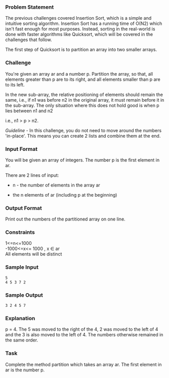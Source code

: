 ### Problem Statement

The previous challenges covered Insertion Sort, which is a simple and intuitive sorting algorithm. Insertion Sort has a running time of O(N2) which isn't fast enough for most purposes. Instead, sorting in the real-world is done with faster algorithms like Quicksort, which will be covered in the challenges that follow.

The first step of Quicksort is to partition an array into two smaller arrays.

### Challenge

You're given an array ar and a number p. Partition the array, so that, all elements greater than p are to its right, and all elements smaller than p are to its left.

In the new sub-array, the relative positioning of elements should remain the same, i.e., if n1 was before n2 in the original array, it must remain before it in the sub-array. The only situation where this does not hold good is when p lies between n1 and n2

i.e., n1 > p > n2.

*Guideline* - In this challenge, you do not need to move around the numbers 'in-place'. This means you can create 2 lists and combine them at the end.

### Input Format

You will be given an array of integers. The number p is the first element in ar.

There are 2 lines of input:

* n - the number of elements in the array ar

* the n elements of ar (including p at the beginning)

### Output Format

Print out the numbers of the partitioned array on one line.

### Constraints

1<=n<=1000 <br/>
-1000<=x<= 1000 , x ∈ ar <br/>
All elements will be distinct <br/>

### Sample Input

```
5
4 5 3 7 2
```

### Sample Output

```
3 2 4 5 7
```

### Explanation

p = 4. The 5 was moved to the right of the 4, 2 was moved to the left of 4 and the 3 is also moved to the left of 4. The numbers otherwise remained in the same order.

### Task

Complete the method partition which takes an array ar. The first element in ar is the number p.
